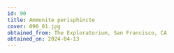 ```yaml
---
id: 90
title: Ammonite perisphincte
cover: 090_01.jpg
obtained_from: The Exploratorium, San Francisco, CA
obtained_on: 2024-04-13
---
```

